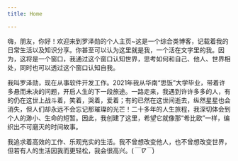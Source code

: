 ```yaml
---
title: Home

---
```

嗨，朋友，你好！欢迎来到罗泽勋的个人主页~这是一个综合类博客，记载着我的日常生活以及知识分享。你甚至可以认为这里就是我，一个活在文字里的我。因为，这将是一个窗口，我通过这个窗口认知世界，思考如何和自己、他人、世界相处，同时也可以透过这个窗口认知自我。

我叫罗泽勋，现在从事软件开发工作。2021年我从华南“思饭”大学毕业，带着许多悬而未决的问题，开启人生的下一段旅途。一路走来，我遇到许许多多的人，有的仍在这世上战斗着，笑着，哭着，爱着；有的已然在这世间逝去，纵然星星也会消失，但人们却永远不会忘记那璀璨的光芒！二十多年的人生旅程，我深切体会到个人的渺小、生命的短暂。因此，我创建了这里，希望它就像那“希比欧”一样，编织出不可磨灭的时间故事。

我追求着高效的工作、乐观充实的生活。我不曾想改变他人，也不曾想改变世界，但若有人的生活因我而更轻松，我会很高兴。(*￣∇￣*)
